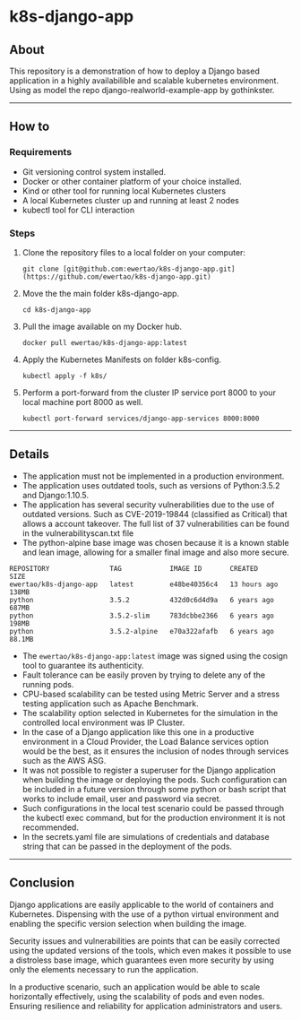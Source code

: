# k8s-django-app

## About

This repository is a demonstration of how to deploy a Django based application in a highly availabilible and scalable kubernetes environment. Using as model the repo django-realworld-example-app by gothinkster.

___

## How to

### Requirements

- Git versioning control system installed.
- Docker or other container platform of your choice installed.
- Kind or other tool for running local Kubernetes clusters
- A local Kubernetes cluster up and running at least 2 nodes
- kubectl tool for CLI interaction

### Steps

1. Clone the repository files to a local folder on your computer:
    
    ```
   git clone [git@github.com:ewertao/k8s-django-app.git](https://github.com/ewertao/k8s-django-app.git)
    ```
    
3. Move the the main folder k8s-django-app.
    
    ```
   cd k8s-django-app
    ```
    
4. Pull the image available on my Docker hub.
    
    ```
   docker pull ewertao/k8s-django-app:latest
    ```
    
5. Apply the Kubernetes Manifests on folder k8s-config.
    
    ```
   kubectl apply -f k8s/
    ```
    
6. Perform a port-forward from the cluster IP service port 8000 to your local machine port 8000 as well.
    
    ```
   kubectl port-forward services/django-app-services 8000:8000
    ```
    
___

## Details

- The application must not be implemented in a production environment.
- The application uses outdated tools, such as versions of Python:3.5.2 and Django:1.10.5.
- The application has several security vulnerabilities due to the use of outdated versions. Such as CVE-2019-19844 (classified as Critical) that allows a account takeover.
The full list of 37 vulnerabilities can be found in the vulnerabilityscan.txt file
- The python-alpine base image was chosen because it is a known stable and lean image, allowing for a smaller final image and also more secure.
```
REPOSITORY               TAG            IMAGE ID       CREATED        SIZE
ewertao/k8s-django-app   latest         e48be40356c4   13 hours ago   138MB
python                   3.5.2          432d0c6d4d9a   6 years ago    687MB
python                   3.5.2-slim     783dcbbe2366   6 years ago    198MB
python                   3.5.2-alpine   e70a322afafb   6 years ago    88.1MB
```
- The `ewertao/k8s-django-app:latest` image was signed using the cosign tool to guarantee its authenticity.
- Fault tolerance can be easily proven by trying to delete any of the running pods.
- CPU-based scalability can be tested using Metric Server and a stress testing application such as Apache Benchmark.
- The scalability option selected in Kubernetes for the simulation in the controlled local environment was IP Cluster.
- In the case of a Django application like this one in a productive environment in a Cloud Provider, the Load Balance services option would be the best, as it ensures the inclusion of nodes through services such as the AWS ASG.
- It was not possible to register a superuser for the Django application when building the image or deploying the pods. Such configuration can be included in a future version through some python or bash script that works to include email, user and password via secret.
- Such configurations in the local test scenario could be passed through the kubectl exec command, but for the production environment it is not recommended.
- In the secrets.yaml file are simulations of credentials and database string that can be passed in the deployment of the pods.

___
## Conclusion

Django applications are easily applicable to the world of containers and Kubernetes. Dispensing with the use of a python virtual environment and enabling the specific version selection when building the image.

Security issues and vulnerabilities are points that can be easily corrected using the updated versions of the tools, which even makes it possible to use a distroless base image, which guarantees even more security by using only the elements necessary to run the application.

In a productive scenario, such an application would be able to scale horizontally effectively, using the scalability of pods and even nodes. Ensuring resilience and reliability for application administrators and users.
